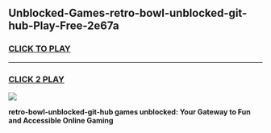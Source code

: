 
## Unblocked-Games-retro-bowl-unblocked-git-hub-Play-Free-2e67a
<h3>
<a href="https://premium76.site?title=retro-bowl-unblocked-git-hub&ref=23A">CLICK TO PLAY</a></h3>
<hr>

<h3>
<a href="https://premium76.site?title=retro-bowl-unblocked-git-hub&ref=23A">CLICK 2 PLAY</a>
  
</h3>

<a href="https://premium76.site?title=retro-bowl-unblocked-git-hub&ref=23A"><img src="https://clearcache.store/games.png"></a>


**retro-bowl-unblocked-git-hub games unblocked: Your Gateway to Fun and Accessible Online Gaming**
